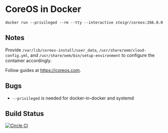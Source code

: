 # CoreOS in Docker

`docker run --privileged --rm --tty --interactive steigr/coreos:266.0.0`

## Notes

Provide `/var/lib/coreos-install/user_data`, `/usr/share/oem/cloud-config.yml`, and `/usr/share/oem/bin/setup-environment` to configure the container accordingly.

Follow guides at https://coreos.com.

## Bugs

- `--privileged` is needed for docker-in-docker and systemd

## Build Status

[![Circle CI](https://circleci.com/gh/steigr/coreos/tree/alpha.svg?style=shield&circle-token=81eaea95884c383681fc107d95893c4cb409aa1a)](https://circleci.com/gh/steigr/coreos/tree/alpha)
